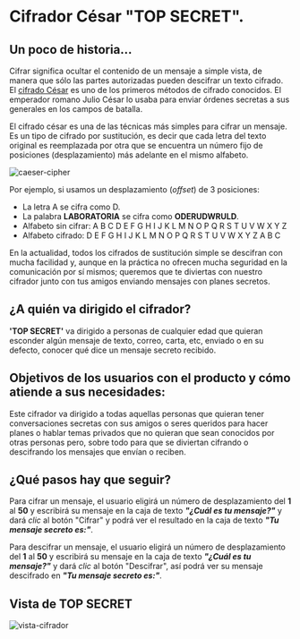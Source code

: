 # __Cifrador César "TOP SECRET"__.

## **Un poco de historia...**

Cifrar significa ocultar el contenido de un mensaje a simple vista, de manera
que sólo las partes autorizadas pueden descifrar un texto cifrado.
El [cifrado César](https://en.wikipedia.org/wiki/Caesar_cipher)
es uno de los primeros métodos de cifrado conocidos. El emperador romano Julio
César lo usaba para enviar órdenes secretas a sus generales en los campos de
batalla.

El cifrado césar es una de las técnicas más simples para cifrar un mensaje. Es
un tipo de cifrado por sustitución, es decir que cada letra del texto original
es reemplazada por otra que se encuentra un número fijo de posiciones
(desplazamiento) más adelante en el mismo alfabeto.

![caeser-cipher](https://upload.wikimedia.org/wikipedia/commons/thumb/2/2b/Caesar3.svg/2000px-Caesar3.svg.png)

Por ejemplo, si usamos un desplazamiento (_offset_) de 3 posiciones:

* La letra A se cifra como D.
* La palabra **LABORATORIA** se cifra como **ODERUDWRULD**.
* Alfabeto sin cifrar: A B C D E F G H I J K L M N O P Q R S T U V W X Y Z
* Alfabeto cifrado: D E F G H I J K L M N O P Q R S T U V W X Y Z A B C

En la actualidad, todos los cifrados de sustitución simple se descifran con
mucha facilidad y, aunque en la práctica no ofrecen mucha seguridad en la
comunicación por sí mismos; queremos que te diviertas con nuestro cifrador
junto con tus amigos enviando mensajes con planes secretos.

## **¿A quién va dirigido el cifrador?**

**'TOP SECRET'** va dirigido a personas de cualquier edad que quieran esconder 
algún mensaje de texto, correo, carta, etc, enviado o en su defecto, conocer 
qué dice un mensaje secreto recibido.

## **Objetivos de los usuarios con el producto y cómo atiende a sus necesidades:**

Este cifrador va dirigido a todas aquellas personas que quieran tener conversaciones 
secretas con sus amigos o seres queridos para hacer planes o hablar temas privados que 
no quieran que sean conocidos por otras personas pero, sobre todo para que se diviertan
cifrando o descifrando los mensajes que envían o reciben.

## **¿Qué pasos hay que seguir?**

Para cifrar un mensaje, el usuario eligirá un número de desplazamiento del **1** al **50** y 
escribirá su mensaje en la caja de texto ***"¿Cuál es tu mensaje?"*** y dará _clic_ al 
botón "Cifrar" y podrá ver el resultado en la caja de texto ***"Tu mensaje secreto es:"***.

Para descifrar un mensaje, el usuario eligirá un número de desplazamiento del **1** al **50** y
escribirá su mensaje en la caja de texto ***"¿Cuál es tu mensaje?"*** y dará _clic_ al 
botón "Descifrar", así podrá ver su mensaje descifrado en ***"Tu mensaje secreto es:"***.

## **Vista de TOP SECRET**
![vista-cifrador](../DEV005-cipher/vista_cifrador.png)
